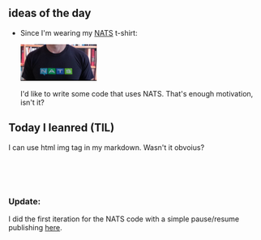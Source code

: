 ## ideas of the day

- Since I'm wearing my [NATS](https://nats.io/)  t-shirt:    

  <img src="./NATS-tshirt.png" alt="drawing" width="150"/> 

  I'd like to write some code that uses NATS. That's enough motivation, isn't it?  


## Today I leanred (TIL)
  
  I can use html img tag in my markdown. Wasn't it obvoius?

</br>
</br>
</br>

### Update:

I did the first iteration for the NATS code with a simple pause/resume publishing
[here](https://github.com/abtin/gonats). 

